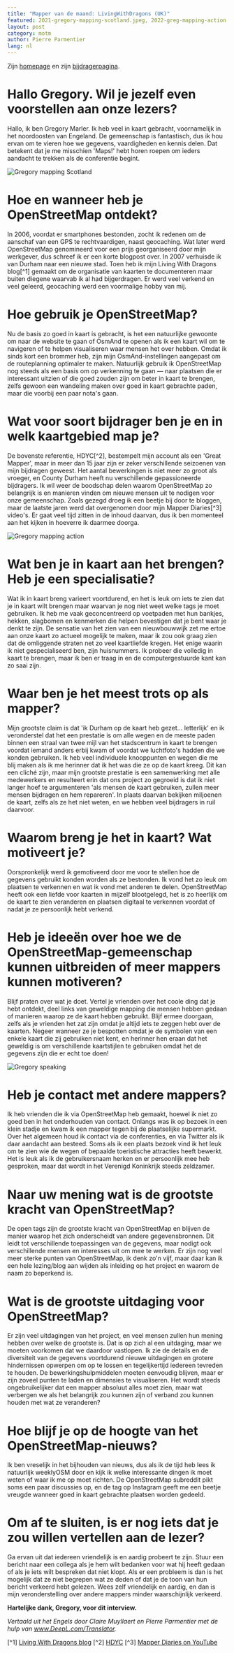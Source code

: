 ```yaml
---
title: "Mapper van de maand: LivingWithDragons (UK)"
featured: 2021-gregory-mapping-scotland.jpeg, 2022-greg-mapping-action.png, 2022_greg_speaking_osm.jpeg
layout: post
category: motm
author: Pierre Parmentier
lang: nl
---
```


Zijn [homepage](https://www.openstreetmap.org/user/LivingWithDragons) en zijn [bijdragerpagina](https://hdyc.neis-one.org/?LivingWithDragons).

# Hallo Gregory. Wil je jezelf even voorstellen aan onze lezers?

Hallo, ik ben Gregory Marler. Ik heb veel in kaart gebracht, voornamelijk in het noordoosten van Engeland. De gemeenschap is fantastisch, dus ik hou ervan om te vieren hoe we gegevens, vaardigheden en kennis delen. Dat betekent dat je me misschien 'Maps!' hebt horen roepen om ieders aandacht te trekken als de conferentie begint.

![Gregory mapping Scotland](/2021-gregory-mapping-scotland.jpeg)

# Hoe en wanneer heb je OpenStreetMap ontdekt?

In 2006, voordat er smartphones bestonden, zocht ik redenen om de aanschaf van een GPS te rechtvaardigen, naast geocaching. Wat later werd OpenStreetMap genomineerd voor een prijs georganiseerd door mijn werkgever, dus schreef ik er een korte blogpost over. In 2007 verhuisde ik van Durham naar een nieuwe stad. Toen heb ik mijn Living With Dragons blog[^1] gemaakt om de organisatie van kaarten te documenteren maar buiten diegene waarvab ik al had bijgerdragen. Er werd veel verkend en veel geleerd, geocaching werd een voormalige hobby van mij.

# Hoe gebruik je OpenStreetMap?

Nu de basis zo goed in kaart is gebracht, is het een natuurlijke gewoonte om naar de website te gaan of OsmAnd te openen als ik een kaart wil om te navigeren of te helpen visualiseren waar mensen het over hebben. Omdat ik sinds kort een brommer heb, zijn mijn OsmAnd-instellingen aangepast om de routeplanning optimaler te maken. Natuurlijk gebruik ik OpenStreetMap nog steeds als een basis om op verkenning te gaan — naar plaatsen die er interessant uitzien of die goed zouden zijn om beter in kaart te brengen, zelfs gewoon een wandeling maken over goed in kaart gebrachte paden, maar die voorbij een paar nota's gaan.

# Wat voor soort bijdrager ben je en in welk kaartgebied map je?

De bovenste referentie, HDYC[^2], bestempelt mijn account als een 'Great Mapper', maar in meer dan 15 jaar zijn er zeker verschillende seizoenen van mijn bijdragen geweest. Het aantal bewerkingen is niet meer zo groot als vroeger, en County Durham heeft nu verschillende gepassioneerde bijdragers. Ik wil weer de boodschap delen waarom OpenStreetMap zo belangrijk is en manieren vinden om nieuwe mensen uit te nodigen voor onze gemeenschap. Zoals gezegd droeg ik een beetje bij door te bloggen, maar de laatste jaren werd dat overgenomen door mijn Mapper Diaries[^3] video's. Er gaat veel tijd zitten in de inhoud daarvan, dus ik ben momenteel aan het kijken in hoeverre ik daarmee doorga.

![Gregory mapping action](/2022-greg-mapping-action.png)

# Wat ben je in kaart aan het brengen? Heb je een specialisatie?

Wat ik in kaart breng varieert voortdurend, en het is leuk om iets te zien dat je in kaart wilt brengen maar waarvan je nog niet weet welke tags je moet gebruiken. Ik heb me vaak geconcentreerd op voetpaden met hun bankjes, hekken, slagbomen en kenmerken die helpen bevestigen dat je bent waar je denkt te zijn. De sensatie van het zien van een nieuwbouwwijk zet me ertoe aan onze kaart zo actueel mogelijk te maken, maar ik zou ook graag zien dat de omliggende straten net zo veel kaartliefde kregen. Het enige waarin ik niet gespecialiseerd ben, zijn huisnummers. Ik probeer die volledig in kaart te brengen, maar ik ben er traag in en de computergestuurde kant kan zo saai zijn.

# Waar ben je het meest trots op als mapper?

Mijn grootste claim is dat 'ik Durham op de kaart heb gezet… letterlijk' en ik veronderstel dat het een prestatie is om alle wegen en de meeste paden binnen een straal van twee mijl van het stadscentrum in kaart te brengen voordat iemand anders erbij kwam of voordat we luchtfoto's hadden die we konden gebruiken. Ik heb veel individuele knooppunten en wegen die me blij maken als ik me herinner dat ik het was die ze op de kaart kreeg. Dit kan een cliché zijn, maar mijn grootste prestatie is een samenwerking met alle medewerkers en resulteert erin dat ons project zo gegroeid is dat ik niet langer hoef te argumenteren 'als mensen de kaart gebruiken, zullen meer mensen bijdragen en hem repareren'. In plaats daarvan bekijken miljoenen de kaart, zelfs als ze het niet weten, en we hebben veel bijdragers in ruil daarvoor.

# Waarom breng je het in kaart? Wat motiveert je?

Oorspronkelijk werd ik gemotiveerd door me voor te stellen hoe de gegevens gebruikt konden worden als ze bestonden. Ik vond het zo leuk om plaatsen te verkennen en wat ik vond met anderen te delen. OpenStreetMap heeft ook een liefde voor kaarten in mijzelf blootgelegd, het is zo heerlijk om de kaart te zien veranderen en plaatsen digitaal te verkennen voordat of nadat je ze persoonlijk hebt verkend.

# Heb je ideeën over hoe we de OpenStreetMap-gemeenschap kunnen uitbreiden of meer mappers kunnen motiveren?

Blijf praten over wat je doet. Vertel je vrienden over het coole ding dat je hebt ontdekt, deel links van geweldige mapping die mensen hebben gedaan of manieren waarop ze de kaart hebben gebruikt. Blijf ermee doorgaan, zelfs als je vrienden het zat zijn omdat je altijd iets te zeggen hebt over de kaarten. Negeer wanneer ze je bespotten omdat je de symbolen van een enkele kaart die zij gebruiken niet kent, en herinner hen eraan dat het geweldig is om verschillende kaartstijlen te gebruiken omdat het de gegevens zijn die er echt toe doen!

![Gregory speaking](/2022_greg_speaking_osm.jpeg)

# Heb je contact met andere mappers?

Ik heb vrienden die ik via OpenStreetMap heb gemaakt, hoewel ik niet zo goed ben in het onderhouden van contact. Onlangs was ik op bezoek in een klein stadje en kwam ik een mapper tegen bij de plaatselijke supermarkt. Over het algemeen houd ik contact via de conferenties, en via Twitter als ik daar aandacht aan besteed. Soms als ik een plaats bezoek vind ik het leuk om te zien wie de wegen of bepaalde toeristische attracties heeft bewerkt. Het is leuk als ik de gebruikersnaam herken en er persoonlijk mee heb gesproken, maar dat wordt in het Verenigd Koninkrijk steeds zeldzamer.

# Naar uw mening wat is de grootste kracht van OpenStreetMap?

De open tags zijn de grootste kracht van OpenStreetMap en blijven de manier waarop het zich onderscheidt van andere gegevensbronnen. Dit leidt tot verschillende toepassingen van de gegevens, maar nodigt ook verschillende mensen en interesses uit om mee te werken. Er zijn nog veel meer sterke punten van OpenStreetMap, ik denk zo'n vijf, maar daar kan ik een hele lezing/blog aan wijden als inleiding op het project en waarom de naam zo beperkend is.

# Wat is de grootste uitdaging voor OpenStreetMap?

Er zijn veel uitdagingen van het project, en veel mensen zullen hun mening hebben over welke de grootste is. Dat is op zich al een uitdaging, maar we moeten voorkomen dat we daardoor vastlopen. Ik zie de details en de diversiteit van de gegevens voortdurend nieuwe uitdagingen en grotere hindernissen opwerpen om op te lossen en tegelijkertijd iedereen tevreden te houden. De bewerkingshulpmiddelen moeten eenvoudig blijven, maar er zijn zoveel punten te laden en dimensies te visualiseren. Het wordt steeds ongebruikelijker dat een mapper absoluut alles moet zien, maar wat verbergen we als het belangrijk zou kunnen zijn of verband zou kunnen houden met wat ze veranderen?

# Hoe blijf je op de hoogte van het OpenStreetMap-nieuws?

Ik ben vreselijk in het bijhouden van nieuws, dus als ik de tijd heb lees ik natuurlijk weeklyOSM door en kijk ik welke interessante dingen ik moet weten of waar ik me op moet richten. De OpenStreetMap subreddit pikt soms een paar discussies op, en de tag op Instagram geeft me een beetje vreugde wanneer goed in kaart gebrachte plaatsen worden gedeeld.

# Om af te sluiten, is er nog iets dat je zou willen vertellen aan de lezer?

Ga ervan uit dat iedereen vriendelijk is en aardig probeert te zijn. Stuur een bericht naar een collega als je hem wilt bedanken voor wat hij heeft gedaan of als je iets wilt bespreken dat niet klopt. Als er een probleem is dan is het mogelijk dat ze niet begrepen wat ze deden of dat je de toon van hun bericht verkeerd hebt gelezen. Wees zelf vriendelijk en aardig, en dan is mijn veronderstelling over andere mappers minder waarschijnlijk verkeerd.

**Hartelijke dank, Gregory, voor dit interview.**

*Vertaald uit het Engels door Claire Muyllaert en Pierre Parmentier met de hulp van www.DeepL.com/Translator.*

[^1] [Living With Dragons blog](http://www.livingwithdragons.com)
[^2] [HDYC](https://hdyc.neis-one.org/?LivingWithDragons)
[^3] [Mapper Diaries on YouTube](https://www.youtube.com/c/mapperdiaries)

